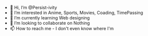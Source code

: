 - 👋 Hi, I’m @Persist-ivity
- 👀 I’m interested in Anime, Sports, Movies, Coading, TimePassing
- 🌱 I’m currently learning Web designing 
- 💞️ I’m looking to collaborate on Nothing
- 📫 How to reach me - I don't even know where I'm 

<!---
Persist-ivity/Persist-ivity is a ✨ special ✨ repository because its `README.md` (this file) appears on your GitHub profile.
You can click the Preview link to take a look at your changes.
--->
